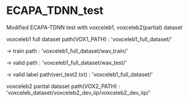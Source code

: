 # ECAPA_TDNN_test
Modified ECAPA-TDNN test with voxceleb1, voxceleb2(partial)  dataset

voxceleb1 full dataset path(VOX1_PATH) : 'voxceleb1_full_dataset/'

-> train path : 'voxceleb1_full_dataset/wav_train/'

-> valid path : 'voxceleb1_full_dataset/wav_test/'

-> valid label path(veri_test2.txt) : 'voxceleb1_full_dataset/'

voxceleb2 parital dataset path(VOX2_PATH) : 'voxceleb_dataset/voxceleb2_dev_iip/voxceleb2_dev_iip/'
